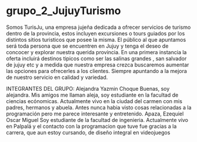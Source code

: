 # grupo_2_JujuyTurismo
Somos TurisJu, una empresa jujeña dedicada a ofrecer servicios de turismo dentro de la provincia, estos incluyen excursiones o tours guiados por los distintos sitios turisticos que posee la misma. 
El público al que apuntamos será toda persona que se encuentren en Jujuy y tenga el deseo de concocer y explorar nuestra querida provincia.
En una primera instancia la oferta incluirá destinos tipicos como ser las salinas grandes , san salvador de jujuy etc y a medida que nuestra empresa crezca buscaremos aumentar las opciones  para ofrecerles a los clientes. Siempre apuntando a la mejora de nuestro servicio en calidad y variedad.



INTEGRANTES DEL GRUPO:
Alejandra Yazmin Choque
Buenas, soy alejandra. Mis amigos me llaman aleja, soy estudiante en la facultad de ciencias ecónomicas.
Actualmente vivo en la ciudad del carmen con mis padres, hermanos y abuela. Antes nunca habia visto cosas relacionadas a la programación pero me parece interesante y entretenido. 
Apaza, Ezequiel Oscar Miguel
Soy estudiante de la facultad de ingenieria. Actualmente vivo en Palpalá y el contacto con la programacion que tuve fue gracias a la carrera, que aun estoy cursando, de diseño integral en videojuegos
